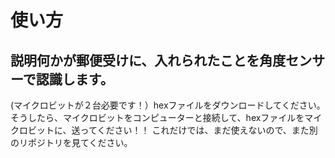 # 使い方
## 説明何かが郵便受けに、入れられたことを角度センサーで認識します。
(マイクロビットが２台必要です！）hexファイルをダウンロードしてください。
そうしたら、マイクロビットをコンピューターと接続して、hexファイルをマイクロビットに、送ってください！！
これだけでは、まだ使えないので、また別のリポジトリを見てください。
